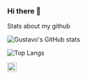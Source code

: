 ### Hi there 👋

<!--
**gustavo-luz/gustavo-luz** is a ✨ _special_ ✨ repository because its `README.md` (this file) appears on your GitHub profile.

Here are some ideas to get you started:

- 🔭 I’m currently working on ...
- 🌱 I’m currently learning ...
- 👯 I’m looking to collaborate on ...
- 🤔 I’m looking for help with ...
- 💬 Ask me about ...
- 📫 How to reach me: ...
- 😄 Pronouns: ...
- ⚡ Fun fact: ...
-->


Stats about my github


![Gustavo's GitHub stats](https://github-readme-stats.vercel.app/api?username=gustavo-luz&show_icons=true&theme=nightowl)


![Top Langs](https://github-readme-stats.vercel.app/api/top-langs/?username=gustavo-luz&layout=compact)


[<img align="left" alt="codeSTACKr | LinkedIn" width="22px" src="https://cdn.jsdelivr.net/npm/simple-icons@v3/icons/linkedin.svg" />][linkedin]

[linkedin]: https://www.linkedin.com/in/gustavo-luz-unb/
